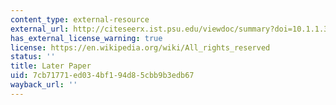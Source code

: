 ```yaml
---
content_type: external-resource
external_url: http://citeseerx.ist.psu.edu/viewdoc/summary?doi=10.1.1.3.3318
has_external_license_warning: true
license: https://en.wikipedia.org/wiki/All_rights_reserved
status: ''
title: Later Paper
uid: 7cb71771-ed03-4bf1-94d8-5cbb9b3edb67
wayback_url: ''
---
```

